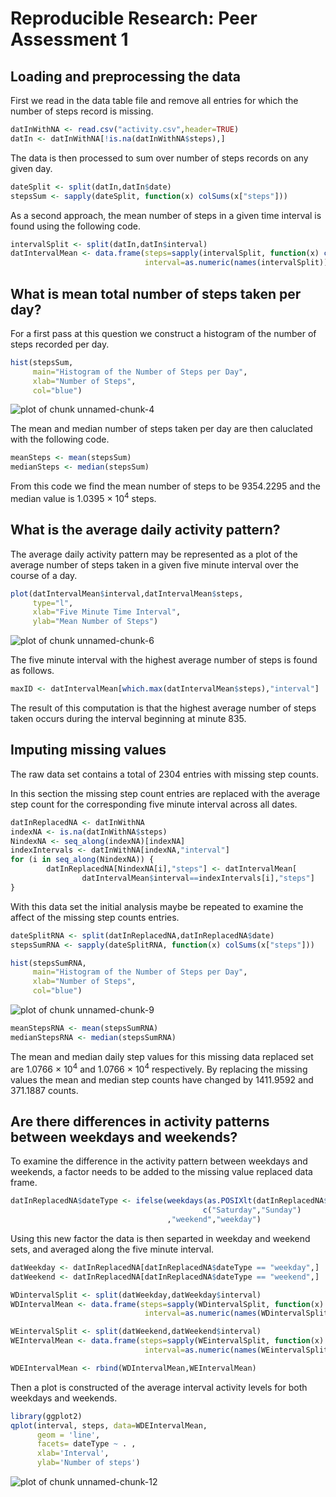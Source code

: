 # Reproducible Research: Peer Assessment 1

## Loading and preprocessing the data

First we read in the data table file and remove all entries for which the number of steps record is missing.


```r
datInWithNA <- read.csv("activity.csv",header=TRUE)
datIn <- datInWithNA[!is.na(datInWithNA$steps),]
```

The data is then processed to sum over number of steps records on any given day.

```r
dateSplit <- split(datIn,datIn$date)
stepsSum <- sapply(dateSplit, function(x) colSums(x["steps"]))
```

As a second approach, the mean number of steps in a given time interval is found using the following code.


```r
intervalSplit <- split(datIn,datIn$interval)
datIntervalMean <- data.frame(steps=sapply(intervalSplit, function(x) colMeans(x["steps"])),
                              interval=as.numeric(names(intervalSplit)))
```


## What is mean total number of steps taken per day?

For a first pass at this question we construct a histogram of the number of steps recorded per day.

```r
hist(stepsSum, 
     main="Histogram of the Number of Steps per Day",
     xlab="Number of Steps",
     col="blue")
```

![plot of chunk unnamed-chunk-4](figure/unnamed-chunk-4.png) 

The mean and median number of steps taken per day are then caluclated with the following code.

```r
meanSteps <- mean(stepsSum)
medianSteps <- median(stepsSum)
```
From this code we find the mean number of steps to be 9354.2295 and the median value is 1.0395 &times; 10<sup>4</sup> steps.

## What is the average daily activity pattern?

The average daily activity pattern may be represented as a plot of the average number of steps taken in a given five minute interval over the course of a day.

```r
plot(datIntervalMean$interval,datIntervalMean$steps,
     type="l",
     xlab="Five Minute Time Interval",
     ylab="Mean Number of Steps")
```

![plot of chunk unnamed-chunk-6](figure/unnamed-chunk-6.png) 

The five minute interval with the highest average number of steps is found as follows.

```r
maxID <- datIntervalMean[which.max(datIntervalMean$steps),"interval"]
```
The result of this computation is that the highest average number of steps taken occurs during the interval beginning at minute 835.

## Imputing missing values

The raw data set contains a total of 2304 entries with missing step counts.

In this section the missing step count entries are replaced with the average step count for the corresponding five minute interval across all dates.


```r
datInReplacedNA <- datInWithNA
indexNA <- is.na(datInWithNA$steps)
NindexNA <- seq_along(indexNA)[indexNA]
indexIntervals <- datInWithNA[indexNA,"interval"]
for (i in seq_along(NindexNA)) {
        datInReplacedNA[NindexNA[i],"steps"] <- datIntervalMean[
                datIntervalMean$interval==indexIntervals[i],"steps"]
}
```

With this data set the initial analysis maybe be repeated to examine the affect of the missing step counts entries.


```r
dateSplitRNA <- split(datInReplacedNA,datInReplacedNA$date)
stepsSumRNA <- sapply(dateSplitRNA, function(x) colSums(x["steps"]))

hist(stepsSumRNA, 
     main="Histogram of the Number of Steps per Day",
     xlab="Number of Steps",
     col="blue")
```

![plot of chunk unnamed-chunk-9](figure/unnamed-chunk-9.png) 

```r
meanStepsRNA <- mean(stepsSumRNA)
medianStepsRNA <- median(stepsSumRNA)
```

The mean and median daily step values for this missing data replaced set are 1.0766 &times; 10<sup>4</sup> and 1.0766 &times; 10<sup>4</sup> respectively.  By replacing the missing values the mean and median
step counts have changed by 1411.9592 and 371.1887 counts.

## Are there differences in activity patterns between weekdays and weekends?

To examine the difference in the activity pattern between weekdays and weekends, a factor needs to be added to the missing value replaced data frame.


```r
datInReplacedNA$dateType <- ifelse(weekdays(as.POSIXlt(datInReplacedNA$dat)) %in%
                                           c("Saturday","Sunday")
                                   ,"weekend","weekday")
```

Using this new factor the data is then separted in weekday and weekend sets, and averaged along the five minute interval.


```r
datWeekday <- datInReplacedNA[datInReplacedNA$dateType == "weekday",]
datWeekend <- datInReplacedNA[datInReplacedNA$dateType == "weekend",]

WDintervalSplit <- split(datWeekday,datWeekday$interval)
WDIntervalMean <- data.frame(steps=sapply(WDintervalSplit, function(x) colMeans(x["steps"])),
                              interval=as.numeric(names(WDintervalSplit)),dateType='weekday')

WEintervalSplit <- split(datWeekend,datWeekend$interval)
WEIntervalMean <- data.frame(steps=sapply(WEintervalSplit, function(x) colMeans(x["steps"])),
                              interval=as.numeric(names(WEintervalSplit)),dateType='weekend')

WDEIntervalMean <- rbind(WDIntervalMean,WEIntervalMean)
```

Then a plot is constructed of the average interval activity levels for both weekdays and weekends.


```r
library(ggplot2)
qplot(interval, steps, data=WDEIntervalMean,
      geom = 'line',
      facets= dateType ~ . ,
      xlab='Interval',
      ylab='Number of steps')
```

![plot of chunk unnamed-chunk-12](figure/unnamed-chunk-12.png) 
